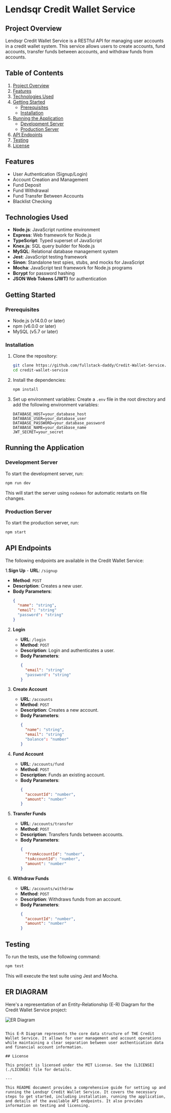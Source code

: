 # Lendsqr Credit Wallet Service

## Project Overview

Lendsqr Credit Wallet Service is a RESTful API for managing user accounts in a credit wallet system. This service allows users to create accounts, fund accounts, transfer funds between accounts, and withdraw funds from accounts.

## Table of Contents

1. [Project Overview](#project-overview)
2. [Features](#features)
3. [Technologies Used](#technologies-used)
4. [Getting Started](#getting-started)
   - [Prerequisites](#prerequisites)
   - [Installation](#installation)
5. [Running the Application](#running-the-application)
   - [Development Server](#development-server)
   - [Production Server](#production-server)
6. [API Endpoints](#api-endpoints)
7. [Testing](#testing)
8. [License](#license)

## Features

- User Authentication (Signup/Login)
- Account Creation and Management
- Fund Deposit
- Fund Withdrawal
- Fund Transfer Between Accounts
- Blacklist Checking

## Technologies Used

- **Node.js**: JavaScript runtime environment
- **Express**: Web framework for Node.js
- **TypeScript**: Typed superset of JavaScript
- **Knex.js**: SQL query builder for Node.js
- **MySQL**: Relational database management system
- **Jest**: JavaScript testing framework
- **Sinon**: Standalone test spies, stubs, and mocks for JavaScript
- **Mocha**: JavaScript test framework for Node.js programs
- **Bcrypt** for password hashing
- **JSON Web Tokens (JWT)** for authentication

## Getting Started

### Prerequisites

- Node.js (v14.0.0 or later)
- npm (v6.0.0 or later)
- MySQL (v5.7 or later)

### Installation

1. Clone the repository:
   ```bash
   git clone https://github.com/fullstack-daddy/Credit-Wallet-Service.git
   cd credit-wallet-service
   ```

2. Install the dependencies:
   ```bash
   npm install
   ```

3. Set up environment variables:
   Create a `.env` file in the root directory and add the following environment variables:
   ```env
   DATABASE_HOST=your_database_host
   DATABASE_USER=your_database_user
   DATABASE_PASSWORD=your_database_password
   DATABASE_NAME=your_database_name
   JWT_SECRET=your_secret
   ```

## Running the Application

### Development Server

To start the development server, run:
```bash
npm run dev
```
This will start the server using `nodemon` for automatic restarts on file changes.

### Production Server

To start the production server, run:
```bash
npm start
```

## API Endpoints

The following endpoints are available in the Credit Wallet Service:

1.**Sign Up**
    - **URL**: `/signup`
   - **Method**: `POST`
   - **Description**: Creates a new user.
   - **Body Parameters**:
     ```json
     {
       "name": "string",
       "email": "string"
       "password": "string"
     }
     ```
2. **Login**
    - **URL**: `/login`
   - **Method**: `POST`
   - **Description**: Login and authenticates a user.
   - **Body Parameters**:
     ```json
     {
       "email": "string"
       "password": "string"
     }
     ```
3. **Create Account**
   - **URL**: `/accounts`
   - **Method**: `POST`
   - **Description**: Creates a new account.
   - **Body Parameters**:
     ```json
     {
       "name": "string",
       "email": "string"
       "balance": "number"
     }
     ```
     
4. **Fund Account**
   - **URL**: `/accounts/fund`
   - **Method**: `POST`
   - **Description**: Funds an existing account.
   - **Body Parameters**:
     ```json
     {
       "accountId": "number",
       "amount": "number"
     }
     ```

5. **Transfer Funds**
   - **URL**: `/accounts/transfer`
   - **Method**: `POST`
   - **Description**: Transfers funds between accounts.
   - **Body Parameters**:
     ```json
     {
       "fromAccountId": "number",
       "toAccountId": "number",
       "amount": "number"
     }
     ```

6. **Withdraw Funds**
   - **URL**: `/accounts/withdraw`
   - **Method**: `POST`
   - **Description**: Withdraws funds from an account.
   - **Body Parameters**:
     ```json
     {
       "accountId": "number",
       "amount": "number"
     }
     ```

## Testing

To run the tests, use the following command:
```bash
npm test
```

This will execute the test suite using Jest and Mocha.

## ER DIAGRAM

Here's a representation of an Entity-Relationship (E-R) Diagram for the Credit Wallet Service project:

![ER Diagram](https://www.planttext.com/api/plantuml/png/dP5DIyGm443l_HLZlBJGnRkKibsmiEZ1mtgMCHdPG9AMVEZ2hl_TIKjrnGN1N99vaqdU9EiGqSTaJN6bw5KxWbstURWh7Lgg5GLPWJGO0cG0641aAA1feDpLrttVyQYWRR_g7-_BGmLDQW_DJVh6_OnrnhejYlcQfq0-r22cMLHmB20Ve5K5jw1Tv90iQiFH6tgvHyzaP9_tmQiVSF8x1z8JHbBF61b7ROaxjICdqgWk9JuMfqxA8RcOjPRbPJDkAR7tzWpXNB3zm-rtJozeqCcyIv7K5it_EfZU4KwdrMeumcBFcyGUWoZMv1H_zIS0)

```

This E-R Diagram represents the core data structure of THE Credit Wallet Service. It allows for user management and account operations while maintaining a clear separation between user authentication data and financial account information.

## License

This project is licensed under the MIT License. See the [LICENSE](./LICENSE) file for details.

---

This README document provides a comprehensive guide for setting up and running the Lendsqr Credit Wallet Service. It covers the necessary steps to get started, including installation, running the application, and details of the available API endpoints. It also provides information on testing and licensing.
